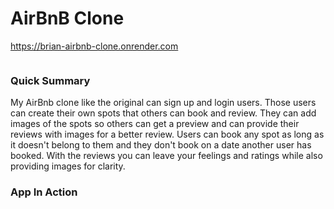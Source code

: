 # AirBnB Clone

https://brian-airbnb-clone.onrender.com

<img>

### Quick Summary

My AirBnb clone like the original can sign up and login users. Those users can create their own spots that others can book and review. They can add images of the spots so others can get a preview and can provide their reviews with images for a better review. Users can book any spot as long as it doesn't belong to them and they don't book on a date another user has booked. With the reviews you can leave your feelings and ratings while also providing images for clarity.

### App In Action

